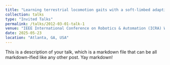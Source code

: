 ```yaml
---
title: "Learning terrestrial locomotion gaits with a soft-limbed adaptive morphogenetic robot"
collection: talks
type: "Invited Talks"
permalink: /talks/2012-03-01-talk-1
venue: "IEEE International Conference on Robotics & Automation (ICRA) Workshop: Amphibious Robot"
date: 2025-05-23
location: "Atlanta, GA, USA"
---
```


This is a description of your talk, which is a markdown file that can be all markdown-ified like any other post. Yay markdown!

